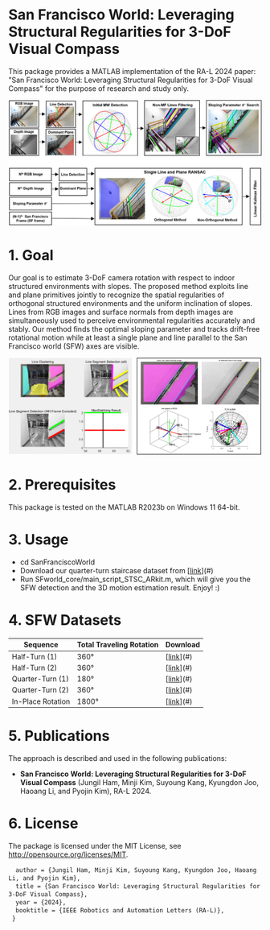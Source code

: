 # San Francisco World: Leveraging Structural Regularities for 3-DoF Visual Compass
This package provides a MATLAB implementation of the RA-L 2024 paper: "San Francisco World: Leveraging Structural Regularities for 3-DoF Visual Compass" for the purpose of research and study only.

![SF-World](https://github.com/jungilha/SF-World-master/blob/main/pipeline.png)


# 1. Goal
Our goal is to estimate 3-DoF camera rotation with respect to indoor structured environments with slopes.
The proposed method exploits line and plane primitives jointly to recognize the spatial regularities of orthogonal structured environments and the uniform inclination of slopes.
Lines from RGB images and surface normals from depth images are simultaneously used to perceive environmental regularities accurately and stably.
Our method finds the optimal sloping parameter and tracks drift-free rotational motion while at least a single plane and line parallel to the San Francisco world (SFW) axes are visible. 

![SF-World](https://github.com/jungilha/SF-World-master/blob/main/result.png)


# 2. Prerequisites
This package is tested on the MATLAB R2023b on Windows 11 64-bit.


# 3. Usage
* cd SanFranciscoWorld
* Download our quarter-turn staircase dataset from [[link]([https://drive.google.com/file/d/1b7GDMLK9IKkb-8V0MTJmh5wYjgLdAcw2/view?usp=sharing](https://drive.google.com/file/d/18A6IdBQ6TKxNHFnNv0MDyeXLSF-bX098/view?usp=sharing))](#) 
* Run SFworld_core/main_script_STSC_ARkit.m, which will give you the SFW detection and the 3D motion estimation result. Enjoy! :)
# 4. SFW Datasets
|     Sequence      | Total Traveling Rotation |  Download  |
|-------------------|--------------------------|------------|
| Half-Turn (1)     |           360°           | [[link](https://drive.google.com/file/d/1a0MrvL0GwLVSftaS2v9_ocjYTKf-DFSg/view?usp=sharing)](#)  |
| Half-Turn (2)     |           360°           | [[link](https://drive.google.com/file/d/1JVf-ALRn5_CHngKRNmc7931_l57K1mur/view?usp=sharing)](#)  |
| Quarter-Turn (1)  |           180°           | [[link](https://drive.google.com/file/d/1b7GDMLK9IKkb-8V0MTJmh5wYjgLdAcw2/view?usp=sharing)](#)  |
| Quarter-Turn (2)  |           360°           | [[link](https://drive.google.com/file/d/1No39j8VHrOxNVeevmKWyt8SBCz0kWJhy/view?usp=sharing)](#)  |
| In-Place Rotation |           1800°          | [[link](https://drive.google.com/file/d/1B4ycDQaqHyo9swFElklbNBIcHVURM_zv/view?usp=sharing)](#)  |


# 5. Publications
The approach is described and used in the following publications:

* **San Francisco World: Leveraging Structural Regularities for 3-DoF Visual Compass** (Jungil Ham, Minji Kim, Suyoung Kang, Kyungdon Joo, Haoang Li, and Pyojin Kim), RA-L 2024.

# 6. License
The package is licensed under the MIT License, see http://opensource.org/licenses/MIT.

      author = {Jungil Ham, Minji Kim, Suyoung Kang, Kyungdon Joo, Haoang Li, and Pyojin Kim},
      title = {San Francisco World: Leveraging Structural Regularities for 3-DoF Visual Compass},
      year = {2024},
      booktitle = {IEEE Robotics and Automation Letters (RA-L)},
     }
